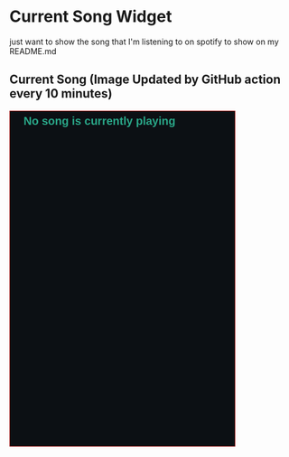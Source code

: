 # Current Song Widget
just want to show the song that I'm listening to on spotify to show on my README.md

## Current Song (Image Updated by GitHub action every 10 minutes)
![](songs-pictures/image630.png)

